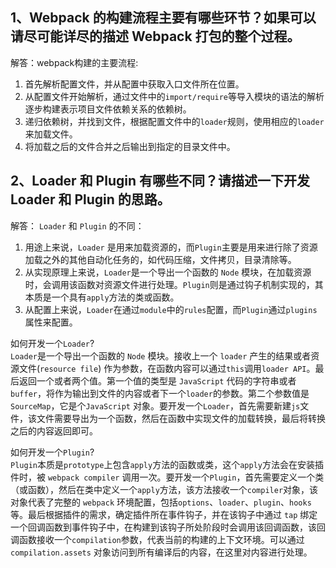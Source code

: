 ## 1、Webpack 的构建流程主要有哪些环节？如果可以请尽可能详尽的描述 Webpack 打包的整个过程。
解答：webpack构建的主要流程:  
1. 首先解析配置文件，并从配置中获取入口文件所在位置。  
2. 从配置文件开始解析，通过文件中的`import/require`等导入模块的语法的解析逐步构建表示项目文件依赖关系的依赖树。  
3. 递归依赖树，并找到文件，根据配置文件中的`loader`规则，使用相应的`loader`来加载文件。  
4. 将加载之后的文件合并之后输出到指定的目录文件中。

## 2、Loader 和 Plugin 有哪些不同？请描述一下开发 Loader 和 Plugin 的思路。
解答： `Loader` 和 `Plugin` 的不同：  
  1. 用途上来说，`Loader` 是用来加载资源的，而`Plugin`主要是用来进行除了资源加载之外的其他自动化任务的，如代码压缩，文件拷贝，目录清除等。  
  2. 从实现原理上来说，`Loader`是一个导出一个函数的 `Node` 模块，在加载资源时，会调用该函数对资源文件进行处理。`Plugin`则是通过钩子机制实现的，其本质是一个具有`apply`方法的类或函数。  
  3. 从配置上来说，`Loader`在通过`module`中的`rules`配置，而`Plugin`通过`plugins`属性来配置。  
  
  如何开发一个`Loader`?  
  `Loader`是一个导出一个函数的 `Node` 模块。接收上一个 `loader` 产生的结果或者资源文件(`resource file`) 作为参数，在函数内容可以通过`this`调用`loader API`。最后返回一个或者两个值。第一个值的类型是 `JavaScript` 代码的字符串或者 `buffer`，将作为输出到文件的内容或者下一个`loader`的参数。第二个参数值是 `SourceMap`，它是个`JavaScript` 对象。要开发一个`Loader`，首先需要新建`js`文件，该文件需要导出为一个函数，然后在函数中实现文件的加载转换，最后将转换之后的内容返回即可。  

如何开发一个`Plugin`?  
`Plugin`本质是`prototype`上包含`apply`方法的函数或类，这个`apply`方法会在安装插件时，被 `webpack compiler` 调用一次。要开发一个`Plugin`，首先需要定义一个类（或函数），然后在类中定义一个`apply`方法，该方法接收一个`compiler`对象，该对象代表了完整的 `webpack` 环境配置，包括`options`、`loader`、`plugin`、`hooks`等。最后根据插件的需求，确定插件所在事件钩子，并在该钩子中通过 `tap` 绑定一个回调函数到事件钩子中，在构建到该钩子所处阶段时会调用该回调函数，该回调函数接收一个`compilation`参数，代表当前的构建的上下文环境。可以通过 `compilation.assets` 对象访问到所有编译后的内容，在这里对内容进行处理。
